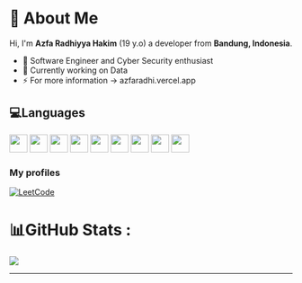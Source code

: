 
<!--
**azfaradhi/azfaradhi** is a ✨ _special_ ✨ repository because its `README.md` (this file) appears on your GitHub profile.

Here are some ideas to get you started:

- 🔭 I’m currently working on ...
- 🌱 I’m currently learning ...
- 👯 I’m looking to collaborate on ...
- 🤔 I’m looking for help with ...
- 💬 Ask me about ...
- 📫 How to reach me: ...
- 😄 Pronouns: ...
- ⚡ Fun fact: ...
-->
# 💫 About Me
Hi, I'm **Azfa Radhiyya Hakim** (19 y.o) a developer from **Bandung, Indonesia**.<br>
- 🌱 Software Engineer and Cyber Security enthusiast<br>
- 🔭 Currently working on Data <br>
- ⚡ For more information -> azfaradhi.vercel.app

## 💻Languages
<div align="left">
  <img src="https://cdn.jsdelivr.net/gh/devicons/devicon@develop/icons/c/c-original.svg" width="32" />
  <img src="https://cdn.jsdelivr.net/gh/devicons/devicon@develop/icons/cplusplus/cplusplus-original.svg" width="32" />
  <img src="https://cdn.jsdelivr.net/gh/devicons/devicon@develop/icons/csharp/csharp-original.svg" width="32" />
  <img src="https://cdn.jsdelivr.net/gh/devicons/devicon@develop/icons/java/java-original.svg" width="32" />
  <img src="https://cdn.jsdelivr.net/gh/devicons/devicon@develop/icons/javascript/javascript-original.svg" width="32" />
  <img src="https://cdn.jsdelivr.net/gh/devicons/devicon@develop/icons/typescript/typescript-original.svg" width="32" />
  <img src="https://cdn.jsdelivr.net/gh/devicons/devicon@develop/icons/python/python-original.svg" width="32" />
  <img src="https://cdn.jsdelivr.net/gh/devicons/devicon@develop/icons/go/go-original.svg" width="32" />
  <img src="https://cdn.jsdelivr.net/gh/devicons/devicon@develop/icons/prolog/prolog-original.svg" width="32" />
</div>



<h3>My profiles</h3>

[![LeetCode](https://img.shields.io/badge/LeetCode-000000?style=for-the-badge&logo=LeetCode&logoColor=#d16c06)](https://leetcode.com/u/rradskii/)

# 📊GitHub Stats :
<!--[](https://github-readme-stats.vercel.app/api?username=azfaradhi&theme=tokyonight&hide_border=true&include_all_commits=true&count_private=true)<br/>
![](https://github-readme-streak-stats.herokuapp.com/?user=azfaradhi&theme=tokyonight&hide_border=true)<br/>-->
![](https://github-readme-stats.vercel.app/api/top-langs/?username=azfaradhi&theme=tokyonight&hide_border=true&include_all_commits=true&count_private=true&layout=compact)


---
<!--[![](https://visitcount.itsvg.in/api?id=azfaradhi&icon=0&color=0)](https://visitcount.itsvg.in)-->
